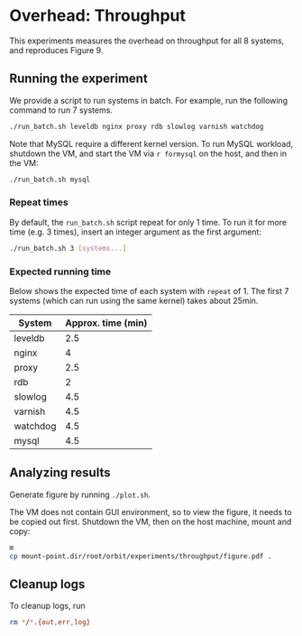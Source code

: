 # Overhead: Throughput

This experiments measures the overhead on throughput for all 8 systems, and reproduces Figure 9.

## Running the experiment

We provide a script to run systems in batch. For example, run the following command to run 7 systems.
```bash
./run_batch.sh leveldb nginx proxy rdb slowlog varnish watchdog
```

Note that MySQL require a different kernel version. To run MySQL workload, shutdown the VM, and start the VM via `r formysql` on the host, and then in the VM:
```bash
./run_batch.sh mysql
```

### Repeat times

By default, the `run_batch.sh` script repeat for only 1 time. To run it for more time (e.g. 3 times), insert an integer argument as the first argument:
```bash
./run_batch.sh 3 [systems...]
```

### Expected running time

Below shows the expected time of each system with `repeat` of 1. The first 7 systems (which can run using the same kernel) takes about 25min.

| System   | Approx. time (min) |
| ----     | ---- |
| leveldb  | 2.5  |
| nginx    | 4    |
| proxy    | 2.5  |
| rdb      | 2    |
| slowlog  | 4.5  |
| varnish  | 4.5  |
| watchdog | 4.5  |
| mysql    | 4.5  |

## Analyzing results

Generate figure by running `./plot.sh`.

The VM does not contain GUI environment, so to view the figure, it needs to be copied out first. Shutdown the VM, then on the host machine, mount and copy:
```bash
m
cp mount-point.dir/root/orbit/experiments/throughput/figure.pdf .
```

## Cleanup logs

To cleanup logs, run
```bash
rm */*.{out,err,log}
```
